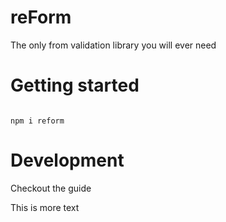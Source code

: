 # reForm

The only from validation library you will ever need

# Getting started

```console

npm i reform
```

# Development

Checkout the guide


This is more text